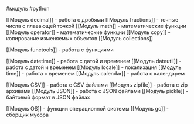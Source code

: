 #модуль #python 

[[Модуль decimal]] - работа с дробями
[[Модуль fractions]] - точные числа с плавающей точкой
[[Модуль math]] - математические функции
[[Модуль operator]] - математические функции
[[Модуль copy]] - копирование изменяемых объектов
[[Модуль collections]]

[[Модуль funсtools]] - работа с функциями

[[Модуль datetime]] - работа с датой и временем
[[Модуль dateutil]] - работа с датой и временем
[[Модуль locale]] - локализация
[[Модуль time]] - работа с временем
[[Модуль calendar]] - работа с календарем

[[Модуль CSV]] - работа с CSV файлами
[[Модуль zipfile]] - работа с zip архивами
[[Модуль JSON]] - работа с JSON файлами
[[Модуль pickle]] - байтовый формат в JSON файлах

[[Модуль OS]] - функции операционной системы
[[Модуль gc]] - сборщик мусора

